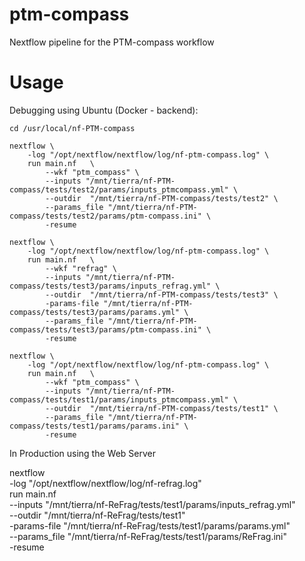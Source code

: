 # ptm-compass
Nextflow pipeline for the PTM-compass workflow


# Usage

Debugging using Ubuntu (Docker - backend):
```
cd /usr/local/nf-PTM-compass

nextflow \
    -log "/opt/nextflow/nextflow/log/nf-ptm-compass.log" \
    run main.nf   \
        --wkf "ptm_compass" \
        --inputs "/mnt/tierra/nf-PTM-compass/tests/test2/params/inputs_ptmcompass.yml" \
        --outdir  "/mnt/tierra/nf-PTM-compass/tests/test2" \
        --params_file "/mnt/tierra/nf-PTM-compass/tests/test2/params/ptm-compass.ini" \
        -resume

nextflow \
    -log "/opt/nextflow/nextflow/log/nf-ptm-compass.log" \
    run main.nf   \
        --wkf "refrag" \
        --inputs "/mnt/tierra/nf-PTM-compass/tests/test3/params/inputs_refrag.yml" \
        --outdir  "/mnt/tierra/nf-PTM-compass/tests/test3" \
        -params-file "/mnt/tierra/nf-PTM-compass/tests/test3/params/params.yml" \
        --params_file "/mnt/tierra/nf-PTM-compass/tests/test3/params/ptm-compass.ini" \
        -resume

nextflow \
    -log "/opt/nextflow/nextflow/log/nf-ptm-compass.log" \
    run main.nf   \
        --wkf "ptm_compass" \
        --inputs "/mnt/tierra/nf-PTM-compass/tests/test1/params/inputs_ptmcompass.yml" \
        --outdir  "/mnt/tierra/nf-PTM-compass/tests/test1" \
        --params_file "/mnt/tierra/nf-PTM-compass/tests/test1/params/params.ini" \
        -resume

```

In Production using the Web Server


nextflow \
    -log "/opt/nextflow/nextflow/log/nf-refrag.log" \
    run main.nf   \
        --inputs "/mnt/tierra/nf-ReFrag/tests/test1/params/inputs_refrag.yml" \
        --outdir  "/mnt/tierra/nf-ReFrag/tests/test1" \
        -params-file "/mnt/tierra/nf-ReFrag/tests/test1/params/params.yml" \
        --params_file "/mnt/tierra/nf-ReFrag/tests/test1/params/ReFrag.ini" \
        -resume


<!--

# iSanXoT workflow for PTMs

Hola, usa la Z que sale de qfq2qfqall, o sea q2all, que es simplemente Zq, para la comparativa.

Es mucho más sencillo que eso. Yo lo definiría así:
-workflow normal: 
scan2pdm           (scan a peptidoforma) 
pdm2pgm           (agrupamiento de pdm para evitar dilución) sin varianza, solo agrupar
pgm2p                  (cambios en peptidoformas dentro de cada peptido) 
p2qf                       (digestión parcial) 
qf2q                       (cambios zonales) 
q2all                      (cambios de proteínas)

-integraciones “extra” (no sé por qué se hacen de rutina, se pierde mucho tiempo, yo sólo las haría si hicieran falta en un momento dado):

pgm2pgmq         (serviría para ver directamente cambios sin etapas intermedias) 
pgm2pgmqf       (no le veo ninguna utilidad)
p2pq                      (peptido a proteína, sin pasar por qf… ) 

y aquí echo en falta pdm2pdmq, que es lo que haríamos con el wf antiguo, y vendría bien para comparar.

 -->
